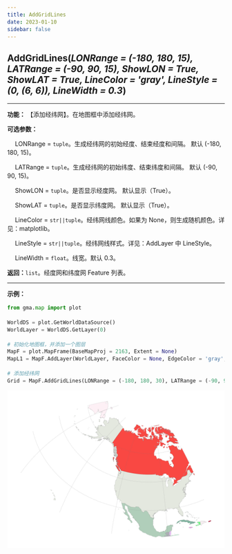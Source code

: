 ```yaml
---
title: AddGridLines
date: 2023-01-10
sidebar: false
---
```


## **AddGridLines**(*LONRange = (-180, 180, 15), LATRange = (-90, 90, 15), ShowLON = True, ShowLAT = True, LineColor = 'gray', LineStyle = (0, (6, 6)), LineWidth = 0.3*)<Badge text="1.1.2 +"/> 

---

**功能：** 【添加经纬网】。在地图框中添加经纬网。

**可选参数：**

&emsp; LONRange = `tuple`。生成经纬网的初始经度、结束经度和间隔。 默认 (-180, 180, 15)。

&emsp; LATRange = `tuple`。生成经纬网的初始纬度、结束纬度和间隔。 默认 (-90, 90, 15)。

&emsp; ShowLON = `tuple`。是否显示经度网。 默认显示（True）。

&emsp; ShowLAT = `tuple`。是否显示纬度网。 默认显示（True）。

&emsp; LineColor = `str||tuple`。经纬网线颜色。如果为 None，则生成随机颜色。详见：matplotlib。

&emsp; LineStyle = `str||tuple`。经纬网线样式。详见：AddLayer 中 LineStyle。

&emsp; LineWidth = `float`。线宽。默认 0.3。

**返回：**`list`。经度网和纬度网 Feature 列表。

---

**示例：**
```python
from gma.map import plot

WorldDS = plot.GetWorldDataSource()
WorldLayer = WorldDS.GetLayer(0)

# 初始化地图框，并添加一个图层
MapF = plot.MapFrame(BaseMapProj = 2163, Extent = None)
MapL1 = MapF.AddLayer(WorldLayer, FaceColor = None, EdgeColor = 'gray', LineWidth = 0.1)

# 添加经纬网
Grid = MapF.AddGridLines(LONRange = (-180, 180, 30), LATRange = (-90, 90, 15), LineWidth = 0.2)

```
![](/map/AddGridLines.png)


